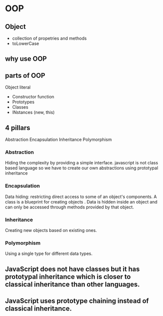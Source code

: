 # OOP

## Object
- collection of propetries and  methods
- toLowerCase

## why use OOP


## parts of OOP
Object literal

- Constructor function
- Prototypes
- Classes
- INstances (new, this)

## 4 pillars
Abstraction
Encapsulation
Inheritance
Polymorphism
### Abstraction
Hiding the complexity by providing a simple interface.
javascript  is not class based language so we have to create our own abstractions using prototypal inheritance

### Encapsulation
Data hiding: restricting direct access to some  of an object's components. A class is a blueprint for creating objects .
Data is hidden inside an object and can only  be accessed through methods provided by that object.

###  Inheritance
Creating new objects based on existing ones.

### Polymorphism
Using a single type for different data types.

## JavaScript does not have classes but it has prototypal inheritance which is closer to classical inheritance than other languages.

## JavaScript uses prototype chaining instead of  classical inheritance.
